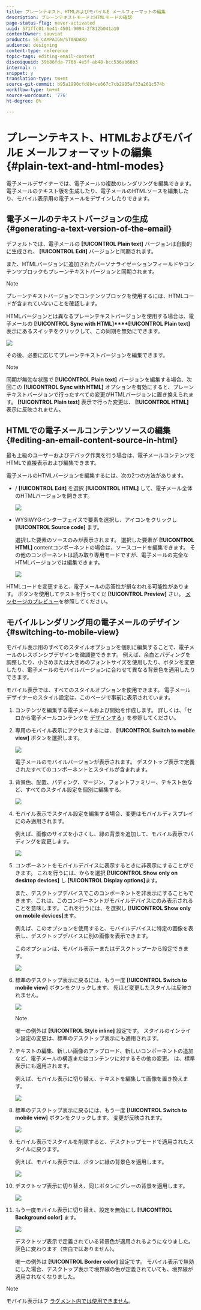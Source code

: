 ```yaml
---
title: プレーンテキスト、HTMLおよびモバイルE メールフォーマットの編集
description: プレーンテキストモードとHTMLモードの確認
page-status-flag: never-activated
uuid: 571ffc01-6e41-4501-9094-2f812b041a10
contentOwner: sauviat
products: SG_CAMPAIGN/STANDARD
audience: designing
content-type: reference
topic-tags: editing-email-content
discoiquuid: 39b86fda-7766-4e5f-ab48-bcc536ab66b3
internal: n
snippet: y
translation-type: tm+mt
source-git-commit: b95a1990cfd8b4ce667c7cb2905af33a261c574b
workflow-type: tm+mt
source-wordcount: '776'
ht-degree: 0%

---
```



# プレーンテキスト、HTMLおよびモバイルE メールフォーマットの編集 {#plain-text-and-html-modes}

電子メールデザイナーでは、電子メールの複数のレンダリングを編集できます。 電子メールのテキスト版を生成したり、電子メールのHTMLソースを編集したり、モバイル表示用の電子メールをデザインしたりできます。

## 電子メールのテキストバージョンの生成 {#generating-a-text-version-of-the-email}

デフォルトでは、電子メールの **[!UICONTROL Plain text]** バージョンは自動的に生成され、 **[!UICONTROL Edit]** バージョンと同期されます。

また、HTMLバージョンに追加されたパーソナライゼーションフィールドやコンテンツブロックもプレーンテキストバージョンと同期されます。

>[!NOTE]
>
>プレーンテキストバージョンでコンテンツブロックを使用するには、HTMLコードが含まれていないことを確認します。

HTMLバージョンとは異なるプレーンテキストバージョンを使用する場合は、電子メールの **[!UICONTROL Sync with HTML]****[!UICONTROL Plain text]** 表示にあるスイッチをクリックして、この同期を無効にできます。

![](assets/email_designer_textversion.png)

その後、必要に応じてプレーンテキストバージョンを編集できます。

>[!NOTE]
>
>同期が無効な状態で **[!UICONTROL Plain text]** バージョンを編集する場合、次回この **[!UICONTROL Sync with HTML]** オプションを有効にすると、プレーンテキストバージョンで行ったすべての変更がHTMLバージョンに置き換えられます。 **[!UICONTROL Plain text]** 表示で行った変更は、 **[!UICONTROL HTML]** 表示に反映されません。

## HTMLでの電子メールコンテンツソースの編集 {#editing-an-email-content-source-in-html}

最も上級のユーザーおよびデバッグ作業を行う場合は、電子メールコンテンツをHTMLで直接表示および編集できます。

電子メールのHTMLバージョンを編集するには、次の2つの方法があります。

* / **[!UICONTROL Edit]** を選択 **[!UICONTROL HTML]** して、電子メール全体のHTMLバージョンを開きます。

   ![](assets/email_designer_html1.png)

* WYSIWYGインターフェイスで要素を選択し、アイコンをクリックし **[!UICONTROL Source code]** ます。

   選択した要素のソースのみが表示されます。 選択した要素が **[!UICONTROL HTML]** contentコンポーネントの場合は、ソースコードを編集できます。 その他のコンポーネントは読み取り専用モードですが、電子メールの完全なHTMLバージョンでは編集できます。

   ![](assets/email_designer_html2.png)

HTMLコードを変更すると、電子メールの応答性が損なわれる可能性があります。 ボタンを使用してテストを行ってくだ **[!UICONTROL Preview]** さい。 [メッセージのプレビュー](../../sending/using/previewing-messages.md)を参照してください。

## モバイルレンダリング用の電子メールのデザイン {#switching-to-mobile-view}

モバイル表示用のすべてのスタイルオプションを個別に編集することで、電子メールのレスポンシブデザインを微調整できます。 例えば、余白とパディングを調整したり、小さめまたは大きめのフォントサイズを使用したり、ボタンを変更したり、電子メールのモバイルバージョンに合わせて異なる背景色を適用したりできます。

モバイル表示では、すべてのスタイルオプションを使用できます。 電子メールデザイナーのスタイル設定は、このページで事前に表示されています。

1. コンテンツを編集する電子メールおよび開始を作成します。 詳しくは、「ゼロから電子メールコンテンツを [デザインする](../../designing/using/designing-from-scratch.md#designing-an-email-content-from-scratch)」を参照してください。
1. 専用のモバイル表示にアクセスするには、 **[!UICONTROL Switch to mobile view]** ボタンを選択します。

   ![](assets/email_designer_mobile_view_switch.png)

   電子メールのモバイルバージョンが表示されます。 デスクトップ表示で定義されたすべてのコンポーネントとスタイルが含まれます。

1. 背景色、配置、パディング、マージン、フォントファミリー、テキスト色など、すべてのスタイル設定を個別に編集する。

   ![](assets/email_designer_mobile_view.png)

1. モバイル表示でスタイル設定を編集する場合、変更はモバイルディスプレイにのみ適用されます。

   例えば、画像のサイズを小さくし、緑の背景を追加して、モバイル表示でパディングを変更します。

   ![](assets/email_designer_mobile_view_change.png)

1. コンポーネントをモバイルデバイスに表示するときに非表示にすることができます。 これを行うには、からを選択 **[!UICONTROL Show only on desktop devices]** し **[!UICONTROL Display options]**&#x200B;ます。

   また、デスクトップデバイスでこのコンポーネントを非表示にすることもできます。これは、このコンポーネントがモバイルデバイスにのみ表示されることを意味します。 これを行うには、を選択し **[!UICONTROL Show only on mobile devices]**&#x200B;ます。

   例えば、このオプションを使用すると、モバイルデバイスに特定の画像を表示し、デスクトップデバイスに別の画像を表示できます。

   このオプションは、モバイル表示ーまたはデスクトップーから設定できます。

   ![](assets/email_designer_mobile_hide.png)

1. 標準のデスクトップ表示に戻るには、もう一度 **[!UICONTROL Switch to mobile view]** ボタンをクリックします。 先ほど変更したスタイルは反映されません。

   ![](assets/email_designer_mobile_view_desktop_no-change.png)

   >[!NOTE]
   >
   >唯一の例外は **[!UICONTROL Style inline]** 設定です。 スタイルのインライン設定の変更は、標準のデスクトップ表示にも適用されます。

1. テキストの編集、新しい画像のアップロード、新しいコンポーネントの追加など、電子メールの構造またはコンテンツに対するその他の変更。 は、標準表示にも適用されます。

   例えば、モバイル表示に切り替え、テキストを編集して画像を置き換えます。

   ![](assets/email_designer_mobile_view_change_content.png)

1. 標準のデスクトップ表示に戻るには、もう一度 **[!UICONTROL Switch to mobile view]** ボタンをクリックします。 変更が反映されます。

   ![](assets/email_designer_mobile_view_desktop_content-change.png)

1. モバイル表示でスタイルを削除すると、デスクトップモードで適用されたスタイルに戻ります。

   例えば、モバイル表示では、ボタンに緑の背景色を適用します。

   ![](assets/email_designer_mobile_view_background_mobile.png)

1. デスクトップ表示に切り替え、同じボタンにグレーの背景を適用します。

   ![](assets/email_designer_mobile_view_background_desktop.png)

1. もう一度モバイル表示に切り替え、設定を無効にし **[!UICONTROL Background color]** ます。

   ![](assets/email_designer_mobile_view_background_mobile_disabled.png)

   デスクトップ表示で定義されている背景色が適用されるようになりました。灰色に変わります（空白ではありません）。

   唯一の例外は **[!UICONTROL Border color]** 設定です。 モバイル表示で無効にした場合、デスクトップ表示で境界線の色が定義されていても、境界線が適用されなくなりました。

>[!NOTE]
>
>モバイル表示はフ [ラグメント内では使用できません](../../designing/using/using-reusable-content.md#about-fragments)。
